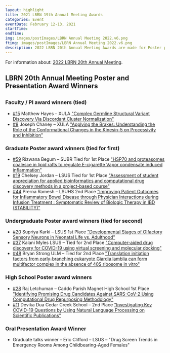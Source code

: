 ```yaml
---
layout: highlight
title: 2021 LBRN 19th Annual Meeting Awards
categories: Event
eventDate: February 12-13, 2021
startTime:
endTime:
img: images/postImages/LBRN Annual Meeting 2022.v6.png
ftimg: images/postImages/LBRN Annual Meeting 2022.v6.png
description: 2022 LBRN 20th Annual Meeting Awards are made for Poster presentations for Summer Program Participants in the Faculty/PI, Graduate, Undergraduate and High School categories. One Graduate student is awarded for their oral presentation.
---
```


For information about: <a href="https://lbrn.lsu.edu/annual-meetings-2022.html">2022 LBRN 20th Annual Meeting</a>.

<h2>LBRN 20th Annual Meeting Poster and Presentation Award Winners<h2>
<h3>Faculty / PI award winners (tied)</h3>
   <ul><li><a href="https://lbrn2022am-lsu.ipostersessions.com/?s=92-FA-5B-80-D0-84-75-12-39-BD-5C-4F-C0-EF-E3-D7">#15</a> Matthew Hayes – XULA 
<a href="https://lbrn2022am-lsu.ipostersessions.com/?s=92-FA-5B-80-D0-84-75-12-39-BD-5C-4F-C0-EF-E3-D7">"Complex Germline Structural Variant Discovery Via Discordant Cluster Normalization"</a></li>
<li><a href="https://lbrn2022am-lsu.ipostersessions.com/default.aspx?s=21-A2-83-00-09-E0-43-4F-A6-44-69-E5-B5-B5-EB-5B">#8</a> Joseph Chaney – XULA 
<a href="https://lbrn2022am-lsu.ipostersessions.com/default.aspx?s=21-A2-83-00-09-E0-43-4F-A6-44-69-E5-B5-B5-EB-5B">"Applying the Brakes: Understanding the Role of the Conformational Changes in the Kinesin-5 on Processivity and Inhibition"</a></li>
   </ul>

<h3>Graduate Poster award winners (tied for first)</h3>

   <ul><li><a href="https://lbrn2022am-lsu.ipostersessions.com/?s=0F-BB-B6-B8-C5-0B-80-46-7D-5A-38-78-96-45-6A-15">#59</a> Rizwana Begum – SUBR Tied for 1st Place <a href="https://lbrn2022am-lsu.ipostersessions.com/?s=0F-BB-B6-B8-C5-0B-80-46-7D-5A-38-78-96-45-6A-15">"HSP70 and proteasomes coalesce in lipid rafts to regulate E-cigarette Vapor condensate induced inflammation"</a>  </li>
   <li><a href="https://lbrn2022am-lsu.ipostersessions.com/default.aspx?s=8D-07-72-69-7F-29-1F-53-03-D1-54-8B-38-BB-60-A5">#19</a> Chelsey Jordan – LSUS Tied for 1st Place <a href="https://lbrn2022am-lsu.ipostersessions.com/default.aspx?s=8D-07-72-69-7F-29-1F-53-03-D1-54-8B-38-BB-60-A5">"Assessment of student appreciation for applied bioinformatics and computational drug discovery methods in a project-based course"</a></li>
   <li><a href="https://lbrn2022am-lsu.ipostersessions.com/default.aspx?s=B2-49-36-14-94-8B-BC-BB-47-53-08-51-47-9B-77-F5">#44</a> Prerna Ramesh – LSUHS 2nd Place <a href="https://lbrn2022am-lsu.ipostersessions.com/default.aspx?s=B2-49-36-14-94-8B-BC-BB-47-53-08-51-47-9B-77-F5">"Improving Patient Outcomes for Inflammatory Bowel Disease through Physician Interactions during Infusion Treatment : Symptomatic Review of Biologic Therapy in IBD (STABILITY)"</a></li>
	</ul>

<h3>Undergraduate Poster award winners (tied for second)</h3>

   <ul><li><a href="https://lbrn2022am-lsu.ipostersessions.com/default.aspx?s=ED-3A-DF-DA-70-47-FA-2F-EC-E6-42-4B-EA-7D-71-3F">#20</a> Supriya Karki – LSUS 1st Place <a href="https://lbrn2022am-lsu.ipostersessions.com/default.aspx?s=ED-3A-DF-DA-70-47-FA-2F-EC-E6-42-4B-EA-7D-71-3F">"Developmental Stages of Olfactory Sensory Neurons in Neonatal Life vs. Adulthood"</a>     </li>
   <li><a href="https://lbrn2022am-lsu.ipostersessions.com/default.aspx?s=BB-B4-00-9E-DD-70-DA-12-73-23-6C-07-6C-4C-D7-A7">#37</a> Kalani Myles LSUS – Tied for 2nd Place <a href="https://lbrn2022am-lsu.ipostersessions.com/default.aspx?s=BB-B4-00-9E-DD-70-DA-12-73-23-6C-07-6C-4C-D7-A7">"Computer-aided drug discovery for COVID-19 using virtual screening and molecular docking"</a>     </li>
   <li><a href="https://lbrn2022am-lsu.ipostersessions.com/default.aspx?s=D0-5F-AC-A1-6E-51-49-1C-82-2C-52-E6-64-D9-FA-5C">#48</a> Bryan Strong ULM – Tied for 2nd Place <a href="https://lbrn2022am-lsu.ipostersessions.com/default.aspx?s=D0-5F-AC-A1-6E-51-49-1C-82-2C-52-E6-64-D9-FA-5C">"Translation initiation factors from early-branching eukaryote Giardia lamblia can form multifactor complex in the absence of 40S ribosome in vitro"</a>     </li>
   </ul>

<h3>High School Poster award winners</h3>

   <ul><li><a href="https://lbrn2022am-lsu.ipostersessions.com/default.aspx?s=29-7C-83-16-54-DF-44-6E-C3-C5-26-E4-BC-2A-B2-1A">#28</a> Raj Letchuman – Caddo Parish Magnet High School 1st Place <a href="https://lbrn2022am-lsu.ipostersessions.com/default.aspx?s=29-7C-83-16-54-DF-44-6E-C3-C5-26-E4-BC-2A-B2-1A">"Identifying Promising Drug Candidates Against SARS-CoV-2 Using Computational Drug Repurposing Methodology"</a>     </li>
   <li><a href="https://lbrn2022am-lsu.ipostersessions.com/default.aspx?s=7C-9F-33-FC-67-C3-00-64-35-B8-E1-5E-54-46-24-67">#11</a> Devika Dua Cedar Creek School – 2nd Place <a href="https://lbrn2022am-lsu.ipostersessions.com/default.aspx?s=7C-9F-33-FC-67-C3-00-64-35-B8-E1-5E-54-46-24-67">"Investigating Key COVID-19 Questions by Using Natural Language Processing on Scientific Publications"</a>     </li>
  
   </ul>

<h3>Oral Presentation Award Winner</h3>

  <ul><li> Graduate talks winner – Eric Clifford – LSUS – "Drug Screen Trends in Emergency Rooms Among Childbearing-Aged Females"   </li>
   </ul>
